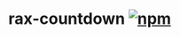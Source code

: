 # rax-countdown [![npm](https://img.shields.io/npm/v/rax-countdown.svg)](https://www.npmjs.com/package/rax-countdown)
